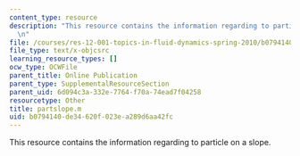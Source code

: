 ```yaml
---
content_type: resource
description: "This resource contains the information regarding to particle on a slope.\r\
  \n"
file: /courses/res-12-001-topics-in-fluid-dynamics-spring-2010/b0794140de34620f023ea289d6aa42fc_partslope.m
file_type: text/x-objcsrc
learning_resource_types: []
ocw_type: OCWFile
parent_title: Online Publication
parent_type: SupplementalResourceSection
parent_uid: 6d094c3a-332e-7764-f70a-74ead7f04258
resourcetype: Other
title: partslope.m
uid: b0794140-de34-620f-023e-a289d6aa42fc
---
```

This resource contains the information regarding to particle on a slope.


